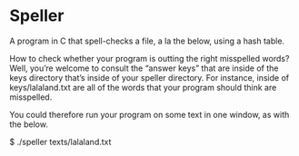 # Speller
A program in C that spell-checks a file, a la the below, using a hash table.

How to check whether your program is outting the right misspelled words? Well, you’re welcome to consult the “answer keys” that are inside of the keys directory that’s inside of your speller directory. For instance, inside of keys/lalaland.txt are all of the words that your program should think are misspelled.

You could therefore run your program on some text in one window, as with the below.

$ ./speller texts/lalaland.txt
